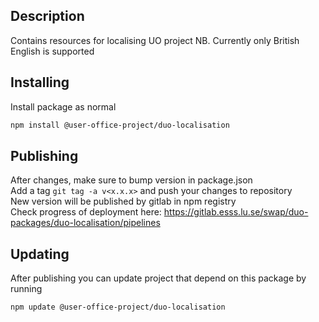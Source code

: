 ## Description

Contains resources for localising UO project NB. Currently only British English is supported

## Installing

Install package as normal

```bash
npm install @user-office-project/duo-localisation
```

## Publishing

After changes, make sure to bump version in package.json \
Add a tag `git tag -a v<x.x.x>` and push your changes to repository\
New version will be published by gitlab in npm registry\
Check progress of deployment here: https://gitlab.esss.lu.se/swap/duo-packages/duo-localisation/pipelines

## Updating

After publishing you can update project that depend on this package by running

```bash
npm update @user-office-project/duo-localisation
```
